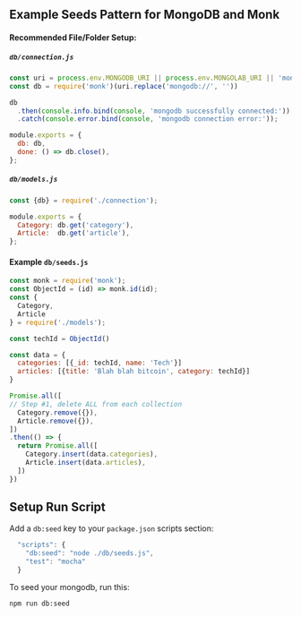 ## Example Seeds Pattern for MongoDB and Monk

#### Recommended File/Folder Setup:

##### `db/connection.js`

```js
const uri = process.env.MONGODB_URI || process.env.MONGOLAB_URI || 'mongodb://localhost/testApp';
const db = require('monk')(uri.replace('mongodb://', ''))

db
  .then(console.info.bind(console, 'mongodb successfully connected:'))
  .catch(console.error.bind(console, 'mongodb connection error:'));

module.exports = {
  db: db,
  done: () => db.close(),
};
```

##### `db/models.js`

```js
const {db} = require('./connection');

module.exports = {
  Category: db.get('category'),
  Article:  db.get('article'),
};
```

#### Example `db/seeds.js`

```js
const monk = require('monk');
const ObjectId = (id) => monk.id(id);
const {
  Category,
  Article
} = require('./models');

const techId = ObjectId()

const data = {
  categories: [{_id: techId, name: 'Tech'}]
  articles: [{title: 'Blah blah bitcoin', category: techId}]
}

Promise.all([
// Step #1, delete ALL from each collection
  Category.remove({}),
  Article.remove({}),
])
.then(() => {
  return Promise.all([
    Category.insert(data.categories),
    Article.insert(data.articles),
  ])
})
```

## Setup Run Script

Add a `db:seed` key to your `package.json` scripts section:

```js
  "scripts": {
    "db:seed": "node ./db/seeds.js",
    "test": "mocha"
  }
```

To seed your mongodb, run this:

```sh
npm run db:seed
```
